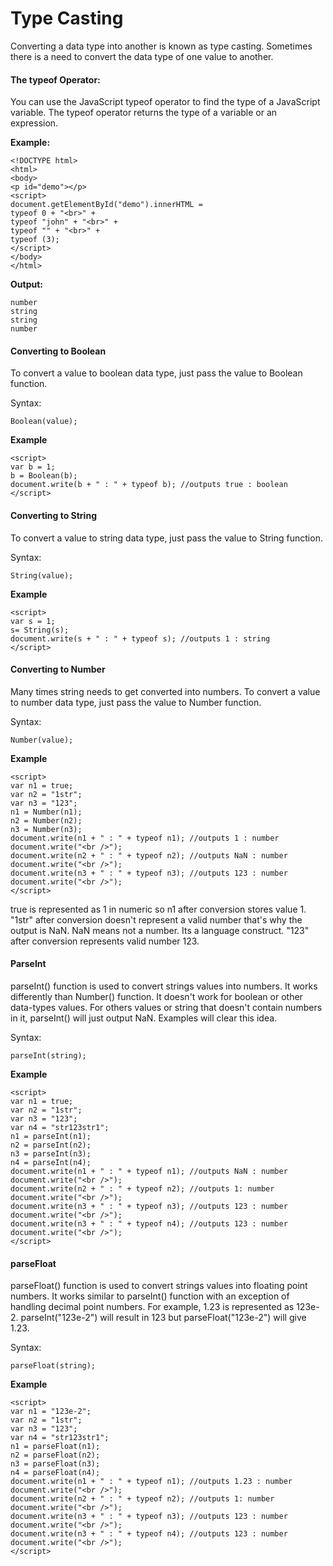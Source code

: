 # Type Casting

Converting a data type into another is known as type casting. Sometimes there is a need to convert the data type of one value to another.

#### The typeof Operator:

You can use the JavaScript typeof operator to find the type of a JavaScript variable.
The typeof operator returns the type of a variable or an expression.

**Example:**
```
<!DOCTYPE html>
<html>
<body>
<p id="demo"></p>
<script>
document.getElementById("demo").innerHTML = 
typeof 0 + "<br>" + 
typeof "john" + "<br>" +
typeof "" + "<br>" +
typeof (3);
</script>
</body>
</html>
```
**Output:**
```
number
string
string
number
```
#### Converting to Boolean

To convert a value to boolean data type, just pass the value to Boolean function.

Syntax:
```
Boolean(value);
```
**Example**
```
<script>
var b = 1;
b = Boolean(b);
document.write(b + " : " + typeof b); //outputs true : boolean
</script>
```
#### Converting to String

To convert a value to string data type, just pass the value to String function.

Syntax:
```
String(value);
```
**Example**
```
<script>
var s = 1;
s= String(s);
document.write(s + " : " + typeof s); //outputs 1 : string
</script>
```
#### Converting to Number

Many times string needs to get converted into numbers. To convert a value to number data type, just pass the value to Number function.

Syntax:
```
Number(value);
```
**Example**
```
<script>
var n1 = true;
var n2 = "1str";
var n3 = "123";
n1 = Number(n1);
n2 = Number(n2);
n3 = Number(n3);
document.write(n1 + " : " + typeof n1); //outputs 1 : number
document.write("<br />");
document.write(n2 + " : " + typeof n2); //outputs NaN : number
document.write("<br />");
document.write(n3 + " : " + typeof n3); //outputs 123 : number
document.write("<br />");
</script>
```
true is represented as 1 in numeric so n1 after conversion stores value 1.
"1str" after conversion doesn't represent a valid number that's why the output is NaN. NaN means not a number. Its a language construct.
"123" after conversion represents valid number 123.

#### ParseInt

parseInt() function is used to convert strings values into numbers. It works differently than Number() function. It doesn't work for boolean or other data-types values. For others values or string that doesn't contain numbers in it, parseInt() will just output NaN. Examples will clear this idea.

Syntax:
```
parseInt(string);
```
**Example**
```
<script>
var n1 = true;
var n2 = "1str";
var n3 = "123";
var n4 = "str123str1";
n1 = parseInt(n1);
n2 = parseInt(n2);
n3 = parseInt(n3);
n4 = parseInt(n4);
document.write(n1 + " : " + typeof n1); //outputs NaN : number
document.write("<br />");
document.write(n2 + " : " + typeof n2); //outputs 1: number
document.write("<br />");
document.write(n3 + " : " + typeof n3); //outputs 123 : number
document.write("<br />");
document.write(n3 + " : " + typeof n4); //outputs 123 : number
document.write("<br />");
</script>
```
#### parseFloat

parseFloat() function is used to convert strings values into floating point numbers. It works similar to parseInt() function with an exception of handling decimal point numbers. For example, 1.23 is represented as 123e-2. parseInt("123e-2") will result in 123 but parseFloat("123e-2") will give 1.23.

Syntax:
```
parseFloat(string);
```
**Example**
```
<script>
var n1 = "123e-2";
var n2 = "1str";
var n3 = "123";
var n4 = "str123str1";
n1 = parseFloat(n1);
n2 = parseFloat(n2);
n3 = parseFloat(n3);
n4 = parseFloat(n4);
document.write(n1 + " : " + typeof n1); //outputs 1.23 : number
document.write("<br />");
document.write(n2 + " : " + typeof n2); //outputs 1: number
document.write("<br />");
document.write(n3 + " : " + typeof n3); //outputs 123 : number
document.write("<br />");
document.write(n3 + " : " + typeof n4); //outputs 123 : number
document.write("<br />");
</script>
```

